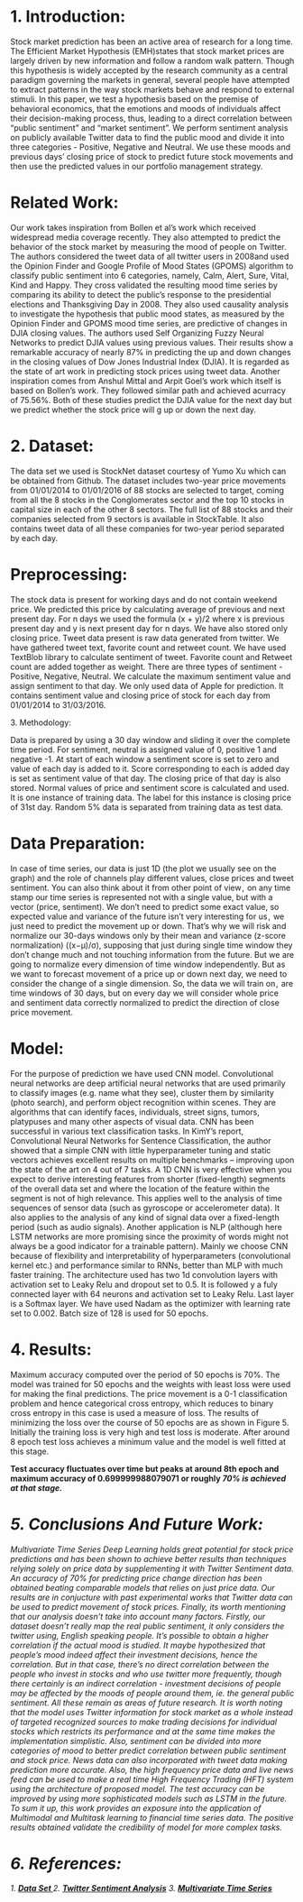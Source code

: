 <h1>1. Introduction:</h1>
<p>Stock market prediction has been an active area of research for a long time.  The Efficient Market Hypothesis (EMH)states that stock market prices are largely driven by new information and follow a random walk pattern. Though this hypothesis is widely accepted by the research community as a central paradigm governing the markets in general, several people have attempted to extract patterns in the way stock markets behave and respond to external stimuli. In this paper, we test a hypothesis based on the premise of behavioral economics, that the emotions and moods of individuals affect their decision-making process, thus, leading to a direct correlation between “public sentiment” and “market sentiment”. We perform sentiment analysis on publicly available Twitter data to find the public mood and divide it into three categories - Positive, Negative and Neutral. We use these moods and previous days’ closing price of stock to predict future stock movements and then use the predicted values in our portfolio management strategy.</p>
<h1>Related Work:</h1>
<p>Our work takes inspiration from Bollen et al’s work which received widespread media coverage recently. They also attempted to predict the behavior of the stock market by measuring the mood of people on Twitter. The authors considered the tweet data of all twitter users in 2008and used the Opinion Finder and Google Profile of Mood States (GPOMS) algorithm to classify public sentiment into 6 categories, namely, Calm, Alert, Sure, Vital, Kind and Happy. They cross validated the resulting mood time series by comparing its ability to detect the public’s response to the presidential elections and Thanksgiving Day in 2008. They also used causality analysis to investigate the hypothesis that public mood states, as measured by the Opinion Finder and GPOMS mood time series, are predictive of changes in DJIA closing values. The authors used Self Organizing Fuzzy Neural Networks to predict DJIA values using previous values. Their results show a remarkable accuracy of nearly 87% in predicting the up and down changes in the closing values of Dow Jones Industrial Index (DJIA). It is regarded as the state of art work in predicting stock prices using tweet data. 
Another inspiration comes from Anshul Mittal and Arpit Goel’s work which itself is based on Bollen’s work. They followed similar path and achieved acurracy of 75.56%.
Both of these studies predict the DJIA value for the next day but we predict whether the stock price will g up or down the next day. </p>
<h1>2. Dataset:</h1>
<p>The data set we used is StockNet dataset courtesy of Yumo Xu which can be obtained from Github. The dataset includes two-year price movements from 01/01/2014 to 01/01/2016 of 88 stocks are selected to target, coming from all the 8 stocks in the Conglomerates sector and the top 10 stocks in capital size in each of the other 8 sectors. The full list of 88 stocks and their companies selected from 9 sectors is available in StockTable. It also contains tweet data of all these companies for two-year period separated by each day. </p>
<h1>Preprocessing:</h1>
<p>The stock data is present for working days and do not contain weekend price. We predicted this price by calculating average of previous and next present day. For n days we used the formula (x + y)/2 where x is previous present day and y is next present day for n days. We have also stored only closing price. Tweet data present is raw data generated from twitter. We have gathered tweet text, favorite count and retweet count. We have used TextBlob library to calculate sentiment of tweet. Favorite count and Retweet count are added together as weight. There are three types of sentiment - Positive, Negative, Neutral. We calculate the maximum sentiment value and assign sentiment to that day. We only used data of Apple for prediction. It contains sentiment value and closing price of stock for each day from 01/01/2014 to 31/03/2016.</p>
</h1>3. Methodology: </h1>
<p>Data is prepared by using a 30 day window and sliding it over the complete time period. For sentiment, neutral is assigned value of 0, positive 1 and negative -1. At start of each window a sentiment score is set to zero and value of each day is added to it. Score corresponding to each is added day is set as sentiment value of that day. The closing price of that day is also stored. Normal values of price and sentiment score is calculated and used. It is one instance of training data. The label for this instance is closing price of 31st day. Random 5% data is separated from training data as test data. </p>
<h1>Data Preparation:</h1>
<p>In case of time series, our data is just 1D (the plot we usually see on the graph) and the role of channels play different values, close prices and tweet sentiment. You can also think about it from other point of view ,  on any time stamp our time series is represented not with a single value, but with a vector (price, sentiment). We don’t need to predict some exact value, so expected value and variance of the future isn’t very interesting for us ,  we just need to predict the movement up or down. That’s why we will risk and normalize our 30-days windows only by their mean and variance (z-score normalization) ((x−μ)/σ), supposing that just during single time window they don’t change much and not touching information from the future. But we are going to normalize every dimension of time window independently. But as we want to forecast movement of a price up or down next day, we need to consider the change of a single dimension. So, the data we will train on ,  are time windows of 30 days, but on every day we will consider whole price and sentiment data correctly normalized to predict the direction of close price movement.</p>
 
<h1>Model:</h1>
<p>For the purpose of prediction we have used CNN model. Convolutional neural networks are deep artificial neural networks that are used primarily to classify images (e.g. name what they see), cluster them by similarity (photo search), and perform object recognition within scenes. They are algorithms that can identify faces, individuals, street signs, tumors, platypuses and many other aspects of visual data. CNN has been successful in various text classification tasks. In KimY’s report, Convolutional Neural Networks for Sentence Classification, the author showed that a simple CNN with little hyperparameter tuning and static vectors achieves excellent results on multiple benchmarks – improving upon the state of the art on 4 out of 7 tasks. A 1D CNN is very effective when you expect to derive interesting features from shorter (fixed-length) segments of the overall data set and where the location of the feature within the segment is not of high relevance. This applies well to the analysis of time sequences of sensor data (such as gyroscope or accelerometer data). It also applies to the analysis of any kind of signal data over a fixed-length period (such as audio signals). Another application is NLP (although here LSTM networks are more promising since the proximity of words might not always be a good indicator for a trainable pattern). Mainly we choose CNN because of flexibility and interpretability of hyperparameters (convolutional kernel etc.) and performance similar to RNNs, better than MLP with much faster training. The architecture used has two 1d convolution layers with activation set to Leaky Relu and dropout set to 0.5. It is followed y a fuly connected layer with 64 neurons and activation set to Leaky Relu. Last layer is a Softmax layer. We have used Nadam as the optimizer with learning rate set to 0.002. Batch size of 128 is used for 50 epochs. </p>
 
<h1>4. Results:</h1>
<p>Maximum accuracy computed over the period of 50 epochs is 70%. The model was trained for 50 epochs and the weights with least loss were used for making the final predictions. The price movement is a 0-1 classification problem and hence categorical cross entropy, which reduces to binary cross entropy in this case is used a measure of loss. The results of minimizing the loss over the course of 50 epochs are as shown in Figure 5. Initially the training loss is very high and test loss is moderate. After around 8 epoch test loss achieves a minimum value and the model is well fitted at this stage. </p>
 
<b>Test accuracy fluctuates over time but peaks at around 8th epoch and maximum accuracy of 0.699999988079071 or roughly <i>70%<i> is achieved at that stage.</b>

<h1>5. Conclusions And Future Work:</h1>
<p>Multivariate Time Series Deep Learning holds great potential for stock price predictions and has been shown to achieve better results than techniques relying solely on price data by supplementing it with Twitter Sentiment data. An accuracy of 70% for predicting price change direction has been obtained beating comparable models that relies on just price data. Our results are in conjucture with past experimental works that Twitter data can be used to predict movement of stock prices.
Finally, its worth mentioning that our analysis doesn’t take into account many factors. Firstly, our dataset doesn’t really map the real public sentiment, it only considers the twitter using, English speaking people. It’s possible to obtain a higher correlation if the actual mood is studied. It maybe hypothesized that people’s mood indeed affect their investment decisions, hence the correlation. But in that case, there’s no direct correlation between the people who invest in stocks and who use twitter more frequently, though there certainly is an indirect correlation - investment decisions of people may be affected by the moods of people around them, ie. the general public sentiment. All these remain as areas of future research. 
It is worth noting that the model uses Twitter information for stock market as a whole instead of targeted recognized sources to make trading decisions for individual stocks which restricts its performance and at the same time makes the implementation simplistic. Also, sentiment can be divided into more categories of mood to better predict correlation between public sentiment and stock price. News data can also incorporated with tweet data making prediction more accurate. Also, the high frequency price data and live news feed can be used to make a real time High Frequency Trading (HFT) system using the architecture of proposed model.
The test accuracy can be improved by using more sophisticated models such as LSTM in the future. 
To sum it up, this work provides an exposure into the application of Multimodal and Multitask learning to financial time series data. The positive results obtained validate the credibility of model for more complex tasks.</p>


<h1>6. References:</h1>
<p>1.	<a href="https://github.com/yumoxu/stocknet-dataset"> <b>Data Set </b></a>
2.	<a href="http://cs229.stanford.edu/proj2011/GoelMittal-StockMarketPredictionUsingTwitterSentimentAnalysis.pdf"> <b>Twitter Sentiment Analysis</b></a>
3.	<a href="https://medium.com/@alexrachnog/neural-networks-for-algorithmic-trading-2-1-multivariate-time-series-ab016ce70f57"> <b>Multivariate Time Series</b> </a></p>


